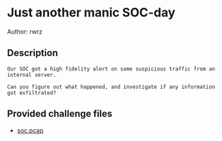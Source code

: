 # Just another manic SOC-day
Author: rwrz
## Description
```
Our SOC got a high fidelity alert on some suspicious traffic from an internal server.

Can you figure out what happened, and investigate if any information got exfiltrated?

```
## Provided challenge files
* [soc.pcap](soc.pcap)
